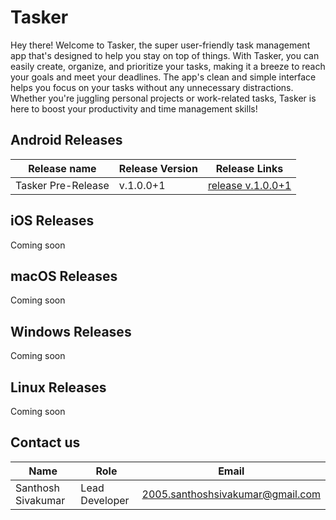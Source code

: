 # Tasker
Hey there! Welcome to Tasker, the super user-friendly task management app that's designed to help you stay on top of things. With Tasker, you can easily create, organize, and prioritize your tasks, making it a breeze to reach your goals and meet your deadlines. The app's clean and simple interface helps you focus on your tasks without any unnecessary distractions. Whether you're juggling personal projects or work-related tasks, Tasker is here to boost your productivity and time management skills!

## Android Releases
| Release name | Release Version | Release Links | 
| ------------ | --------------- | ------------- | 
| Tasker Pre-Release | v.1.0.0+1 | [release v.1.0.0+1](https://github.com/the-asherbrook-06/Tasker/releases/download/Android/Tasker.v1.0.0+1.apk) |

## iOS Releases
Coming soon

## macOS Releases
Coming soon

## Windows Releases
Coming soon

## Linux Releases
Coming soon

## Contact us
| Name | Role | Email |
| ---- | ---- | ----- |
| Santhosh Sivakumar | Lead Developer | [2005.santhoshsivakumar@gmail.com](mailto:2005.santhoshsivakumar@gmail.com)